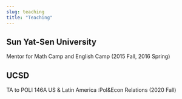```yaml
---
slug: teaching
title: "Teaching"
---
```


## Sun Yat-Sen University

Mentor for Math Camp and English Camp (2015 Fall, 2016 Spring)

## UCSD

TA to POLI 146A US & Latin America :Pol&Econ Relations (2020 Fall)

